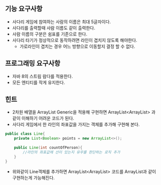 ## 기능 요구사항
- 사다리 게임에 참여하는 사람의 이름은 최대 5글자이다.
- 사다리를 출력할때 사람 이름도 같이 출력한다.
- 사람 이름의 구분은 쉼표를 기준으로 한다.
- 사다리 타기가 정상적으로 동작하려면 라인이 겹치지 않도록 해야한다.
    - 가로라인이 겹치는 경우 어느 방향으로 이동할지 결정 할 수 없다.

## 프로그래밍 요구사항
- 자바 8의 스트림 람다를 적용한다.
- 모든 엔티티를 작게 유지한다.


## 힌트
- 2차원 배열을 ArrayList Generic을 적용해 구현하면 ArrayList<ArrayList<Boolean>> 과 같이 이해하기 어려운 코드가 된다.
- 사다리 게임에서 한 라인의 좌표값을 가지는 객체를 추가해 구현해 본다.

```java
public class Line{
    private List<Boolean> points = new ArrayList<>();
    
    public Line(int countOfPerson){
        //라인의 좌표값에 선이 있는지 유무를 판단하는 로직 추가
    }   
}
```
- 위와같이 Line객체를 추가하면 ArrayList<ArrayList<Boolean>> 코드를 ArrayList<Line>과 같이 구현하는게 가능해진다.